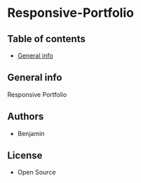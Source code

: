 # Responsive-Portfolio

## Table of contents

- [General info](#general-info)

## General info

Responsive Portfolio

## Authors

- Benjamin

## License

- Open Source